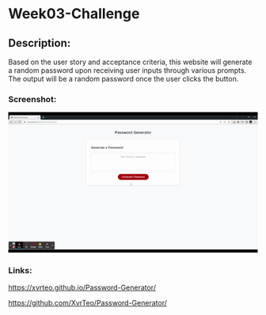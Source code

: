 # Week03-Challenge

## Description:

Based on the user story and acceptance criteria, this website will generate a random password upon receiving user inputs through various prompts. The output will be a random password once the user clicks the button.

### Screenshot:

![Deployed Website](./Images/animation.gif)

### Links:

https://xvrteo.github.io/Password-Generator/

https://github.com/XvrTeo/Password-Generator/
